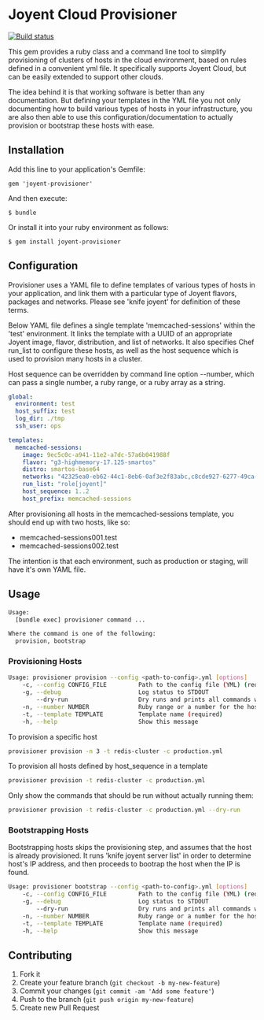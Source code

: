 # Joyent Cloud Provisioner

[![Build status](https://secure.travis-ci.org/wanelo/joyent-provisioner.png)](http://travis-ci.org/wanelo/joyent-provisioner)

This gem provides a ruby class and a command line tool to simplify provisioning of clusters of hosts in the
cloud environment, based on rules defined in a convenient yml file. It specifically supports Joyent Cloud,
but can be easily extended to support other clouds.

The idea behind it is that working software is better than any documentation. But defining your templates
in the YML file you not only documenting how to build various types of hosts in your infrastructure,
you are also then able to use this configuration/documentation to actually provision or bootstrap these hosts
with ease.

## Installation

Add this line to your application's Gemfile:

    gem 'joyent-provisioner'

And then execute:

    $ bundle

Or install it into your ruby environment as follows:

    $ gem install joyent-provisioner

## Configuration

Provisioner uses a YAML file to define templates of various types of hosts in your application, and
link them with a particular type of Joyent flavors, packages and networks.  Please see 'knife joyent' for
definition of these terms.

Below YAML file defines a single template 'memcached-sessions' within the 'test' environment. It
links the template with a UUID of an appropriate Joyent image, flavor, distribution, and list of
networks. It also specifies Chef run_list to configure these hosts, as well as the host sequence
which is used to provision many hosts in a cluster.

Host sequence can be overridden by command line option --number, which can pass a single number, a ruby
range, or a ruby array as a string.

```yaml
global:
  environment: test
  host_suffix: test
  log_dir: ./tmp
  ssh_user: ops

templates:
  memcached-sessions:
    image: 9ec5c0c-a941-11e2-a7dc-57a6b041988f
    flavor: "g3-highmemory-17.125-smartos"
    distro: smartos-base64
    networks: "42325ea0-eb62-44c1-8eb6-0af3e2f83abc,c8cde927-6277-49ca-82a3-741e8b23b02f"
    run_list: "role[joyent]"
    host_sequence: 1..2
    host_prefix: memcached-sessions
```

After provisioning all hosts in the memcached-sessions template, you should end up with two hosts, like so:

 * memcached-sessions001.test
 * memcached-sessions002.test

The intention is that each environment, such as production or staging, will have it's own YAML file.

## Usage

```bash
Usage:
  [bundle exec] provisioner command ...

Where the command is one of the following:
  provision, bootstrap
```

### Provisioning Hosts

```bash
Usage: provisioner provision --config <path-to-config>.yml [options]
    -c, --config CONFIG_FILE         Path to the config file (YML) (required)
    -g, --debug                      Log status to STDOUT
        --dry-run                    Dry runs and prints all commands without executing them
    -n, --number NUMBER              Ruby range or a number for the host, ie 3 or 1..3 or [2,4,6]
    -t, --template TEMPLATE          Template name (required)
    -h, --help                       Show this message
```

To provision a specific host

```bash
provisioner provision -n 3 -t redis-cluster -c production.yml
```

To provision all hosts defined by host_sequence in a template

```bash
provisioner provision -t redis-cluster -c production.yml
```

Only show the commands that should be run without actually running them:

```bash
provisioner provision -t redis-cluster -c production.yml --dry-run
```

### Bootstrapping Hosts

Bootstrapping hosts skips the provisioning step, and assumes that the host is already provisioned.
It runs 'knife joyent server list' in order to determine host's IP address, and then proceeds
to bootrap the host when the IP is found.

```bash
Usage: provisioner bootstrap --config <path-to-config>.yml [options]
    -c, --config CONFIG_FILE         Path to the config file (YML) (required)
    -g, --debug                      Log status to STDOUT
        --dry-run                    Dry runs and prints all commands without executing them
    -n, --number NUMBER              Ruby range or a number for the host, ie 3 or 1..3 or [2,4,6]
    -t, --template TEMPLATE          Template name (required)
    -h, --help                       Show this message
```

## Contributing

1. Fork it
2. Create your feature branch (`git checkout -b my-new-feature`)
3. Commit your changes (`git commit -am 'Add some feature'`)
4. Push to the branch (`git push origin my-new-feature`)
5. Create new Pull Request

